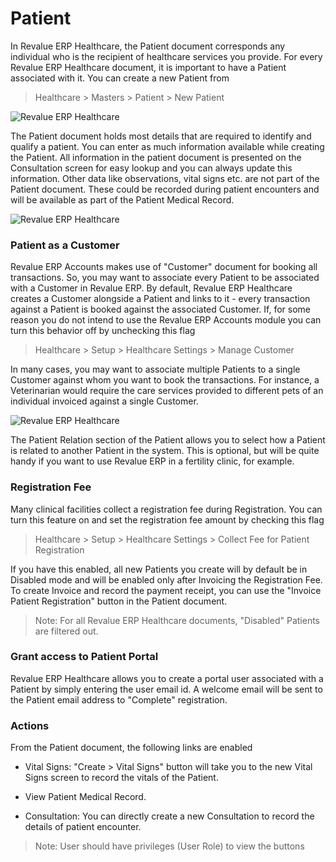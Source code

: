# Patient

In Revalue ERP Healthcare, the Patient document corresponds any individual who is the recipient of healthcare services you provide. For every Revalue ERP Healthcare document, it is important to have a Patient associated with it. You can create a new Patient from
> Healthcare > Masters > Patient > New Patient

<img class="screenshot" alt="Revalue ERP Healthcare" src="/docs/assets/img/healthcare/patient_1.png">

The Patient document holds most details that are required to identify and qualify a patient. You can enter as much information available while creating the Patient. All information in the patient document is presented on the Consultation screen for easy lookup and you can always update this information. Other data like observations, vital signs etc. are not part of the Patient document. These could be recorded during patient encounters and will be available as part of the Patient Medical Record.

<img class="screenshot" alt="Revalue ERP Healthcare" src="/docs/assets/img/healthcare/patient_2.png">

### Patient as a Customer

Revalue ERP Accounts makes use of "Customer" document for booking all transactions. So, you may want to associate every Patient to be associated with a Customer in Revalue ERP. By default, Revalue ERP Healthcare creates a Customer alongside a Patient and links to it - every transaction against a Patient is booked against the associated Customer. If, for some reason you do not intend to use the Revalue ERP Accounts module you can turn this behavior off by unchecking this flag
>Healthcare > Setup > Healthcare Settings > Manage Customer

In many cases, you may want to associate multiple Patients to a single Customer against whom you want to book the transactions. For instance, a Veterinarian would require the care services provided to different pets of an individual invoiced against a single Customer.

<img class="screenshot" alt="Revalue ERP Healthcare" src="/docs/assets/img/healthcare/patient_3.png">

The Patient Relation section of the Patient allows you to select how a Patient is related to another Patient in the system. This is optional, but will be quite handy if you want to use Revalue ERP in a fertility clinic, for example.

### Registration Fee
Many clinical facilities collect a registration fee during Registration. You can turn this feature on and set the registration fee amount by checking this flag
> Healthcare > Setup > Healthcare Settings > Collect Fee for Patient Registration

If you have this enabled, all new Patients you create will by default be in Disabled mode and will be enabled only after Invoicing the Registration Fee. To create Invoice and record the payment receipt, you can use the "Invoice Patient Registration" button in the Patient document.

> Note: For all Revalue ERP Healthcare documents, "Disabled" Patients are filtered out.

### Grant access to Patient Portal
Revalue ERP Healthcare allows you to create a portal user associated with a Patient by simply entering the user email id. A welcome email will be sent to the Patient email address to "Complete" registration.

### Actions
From the Patient document, the following links are enabled

* Vital Signs: "Create > Vital Signs" button will take you to the new Vital Signs screen to record the vitals of the Patient.

* View Patient Medical Record.

* Consultation: You can directly create a new Consultation to record the details of patient encounter.

> Note: User should have privileges (User Role) to view the buttons
